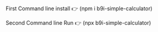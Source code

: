 First Command line install 👉
(npm i b9i-simple-calculator)

Second Command line Run 👉
(npx b9i-simple-calculator)
